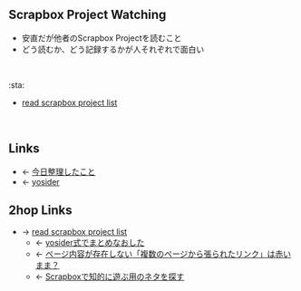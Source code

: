 ## Scrapbox Project Watching
- 安直だが他者のScrapbox Projectを読むこと
- どう読むか、どう記録するかが人それぞれで面白い

<br>

:sta:

- [read scrapbox project list](read_scrapbox_project_list.md)

<br>

## Links
- ← [今日整理したこと](今日整理したこと.md)
- ← [yosider](yosider.md)

## 2hop Links
- → [read scrapbox project list](read_scrapbox_project_list.md)
    - ← [yosider式でまとめなおした](yosider式でまとめなおした.md)
    - ← [ページ内容が存在しない「複数のページから張られたリンク」は赤いまま？](ページ内容が存在しない「複数のページから張られたリンク」は赤いまま_.md)
    - ← [Scrapboxで知的に遊ぶ用のネタを探す](Scrapboxで知的に遊ぶ用のネタを探す.md)
